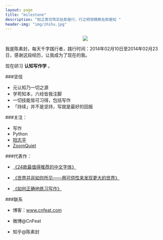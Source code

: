 ```yaml
---
layout: page
title: "milestone"
description: "知之真切笃实处即是行，行之明觉精察处即是知 "
header-img: "img/zhihu.jpg"
---
```



<center>
    <p><img src="http://7xlfkx.com1.z0.glb.clouddn.com/white2.jpg" align="center"></p>
</center>

我是陈素封，每天千字践行者，践行时间：2014年02月10日至2014年02月23日，感谢这段经历，让我成为了现在的我。

现在研习 **认知写作学** 。

###坚信


- 元认知乃一切之源
- 学苟知本，六经皆我注脚 
- 一切技能皆可习得，包括写作
- 「持续」并不是坚持，写就是最好的回报


###关注：



- 写作
- Python
- [阳志平](http://www.yangzhiping.com/)
- [ZoomQuiet](http://blog.zoomquiet.io/)

###代表作：

- [《24款最值得推荐的中文字体》](http://cnfeat.com/blog/2015/05/22/a-24-chinese-fonts/)

- [《世界并非如你所见——用可供性来发现更大的世界》](http://www.jianshu.com/p/6f1404e0240d)

- [《如何正确地练习写作》](http://www.jianshu.com/p/2621444b619d)

###联系

- 博客：www.cnfeat.com

- 微博@CnFeat

- 知乎@陈素封





